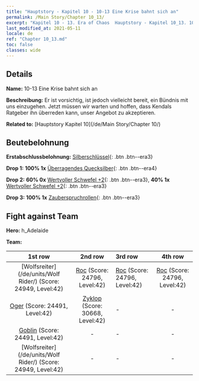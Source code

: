 ```yaml
---
title: "Hauptstory - Kapitel 10 - 10-13 Eine Krise bahnt sich an"
permalink: /Main Story/Chapter 10_13/
excerpt: "Kapitel 10 - 13. Era of Chaos  Hauptstory - Kapitel 10_13. 10-13 Eine Krise bahnt sich an"
last_modified_at: 2021-05-11
locale: de
ref: "Chapter 10_13.md"
toc: false
classes: wide
---
```


## Details

 **Name:** 10-13 Eine Krise bahnt sich an

 **Beschreibung:** Er ist vorsichtig, ist jedoch vielleicht bereit, ein Bündnis mit uns einzugehen. Jetzt müssen wir warten und hoffen, dass Kendals Ratgeber ihn überreden kann, unser Angebot zu akzeptieren.

 **Related to:** [Hauptstory Kapitel 10](/de/Main Story/Chapter 10/)

## Beutebelohnung

 **Erstabschlussbelohnung:** [Silberschlüssel](/ItemsDE/con_693/){: .btn .btn--era3}

 **Drop 1:** **100% 1x** [Überragendes Quecksilber](/ItemsDE/mat_35/){: .btn .btn--era4}

 **Drop 2:** **60% 0x** [Wertvoller Schwefel +2](/ItemsDE/mat_29/){: .btn .btn--era3}, **40% 1x** [Wertvoller Schwefel +2](/ItemsDE/mat_29/){: .btn .btn--era3}

 **Drop 3:** **100% 1x** [Zauberspruchrollen](/ItemsDE/con_694/){: .btn .btn--era3}


## Fight against Team
 **Hero:** h_Adelaide

 **Team:**


  | 1st row | 2nd row | 3rd row | 4th row |
  |:----:|:----:|:----|:----:|
  | [Wolfsreiter](/de/units/Wolf Rider/) (Score: 24949, Level:42)  | [Roc](/de/units/Roc/) (Score: 24796, Level:42)  | [Roc](/de/units/Roc/) (Score: 24796, Level:42)  | [Roc](/de/units/Roc/) (Score: 24796, Level:42)  |
  | [Oger](/de/units/Ogre/) (Score: 24491, Level:42)  | [Zyklop](/de/units/Cyclops/) (Score: 30668, Level:42)  | - | - |
  | [Goblin](/de/units/Goblin/) (Score: 24491, Level:42)  | - | - | - |
  | [Wolfsreiter](/de/units/Wolf Rider/) (Score: 24949, Level:42)  | - | - | - |



